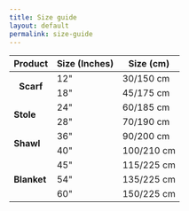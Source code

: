 ```yaml
---
title: Size guide
layout: default
permalink: size-guide
---
```


<table class="table table-bordered table-striped">
  <thead>
  <tr>
    <th>Product</th>
    <th>Size (Inches)</th>
    <th>Size (cm)</th>
  </tr>
  </thead>
  <tbody>
  <tr>
    <th rowspan="2"><strong>Scarf</strong></th>
    <td>12"</td>
    <td>30/150 cm</td>
  </tr>
  <tr>
    <td>18"</td>
    <td>45/175 cm</td>
  </tr>
  <tr>
    <td rowspan="2"><strong>Stole</strong></td>
    <td>24"</td>
    <td>60/185 cm</td>
  </tr>
  <tr>
    <td>28"</td>
    <td>70/190 cm</td>
  </tr>
  <tr>
    <td rowspan="2"><strong>Shawl</strong></td>
    <td>36"</td>
    <td>90/200 cm</td>
  </tr>
  <tr>
    <td>40"</td>
    <td>100/210 cm</td>
  </tr>
  <tr>
    <td rowspan="3"><strong>Blanket</strong></td>
    <td>45"</td>
    <td>115/225 cm</td>
  </tr>
  <tr>
    <td>54"</td>
    <td>135/225 cm</td>
  </tr>
  <tr>
    <td>60"</td>
    <td>150/225 cm</td>
  </tr>
  </tbody>
</table>
